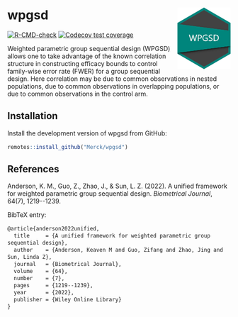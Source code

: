 # wpgsd <img src="man/figures/logo.png" align="right" width="120" />

<!-- badges: start -->
[![R-CMD-check](https://github.com/Merck/wpgsd/actions/workflows/R-CMD-check.yaml/badge.svg)](https://github.com/Merck/wpgsd/actions/workflows/R-CMD-check.yaml)
[![Codecov test coverage](https://codecov.io/gh/Merck/wpgsd/branch/main/graph/badge.svg)](https://app.codecov.io/gh/Merck/wpgsd?branch=main)
<!-- badges: end -->

Weighted parametric group sequential design (WPGSD) allows one to take advantage
of the known correlation structure in constructing efficacy bounds to control
family-wise error rate (FWER) for a group sequential design. Here correlation
may be due to common observations in nested populations, due to common
observations in overlapping populations, or due to common observations
in the control arm.

## Installation

Install the development version of wpgsd from GitHub:

```r
remotes::install_github("Merck/wpgsd")
```

## References

Anderson, K. M., Guo, Z., Zhao, J., & Sun, L. Z. (2022).
A unified framework for weighted parametric group sequential design.
_Biometrical Journal_, 64(7), 1219--1239.

BibTeX entry:

```
@article{anderson2022unified,
  title     = {A unified framework for weighted parametric group sequential design},
  author    = {Anderson, Keaven M and Guo, Zifang and Zhao, Jing and Sun, Linda Z},
  journal   = {Biometrical Journal},
  volume    = {64},
  number    = {7},
  pages     = {1219--1239},
  year      = {2022},
  publisher = {Wiley Online Library}
}
```
